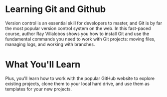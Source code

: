 # Learning Git and Github

Version control is an essential skill for developers to master, and Git is by far the most popular version control system on the web. In this fast-paced course, author Ray Villalobos shows you how to install Git and use the fundamental commands you need to work with Git projects: moving files, managing logs, and working with branches.

# What You'll Learn

Plus, you'll learn how to work with the popular GitHub website to explore existing projects, clone them to your local hard drive, and use them as templates for your new projects.
